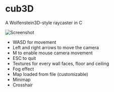 # cub3D

A Wolfenstein3D-style raycaster in C

![Screenshot](screenshot/screenshot1.png)

- WASD for movement
- Left and right arrows to move the camera
- M to enable mouse camera movement
- ESC to quit
- Textures for every wall faces, floor and ceiling
- Fog effect
- Map loaded from file (customizable)
- Minimap
- Crosshair
